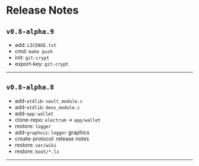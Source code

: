 # Release Notes

## `v0.8-alpha.9`

* add: `LICENSE.txt`
* cmd: `make push`
* init: `git-crypt`
* export-key: `git-crypt`

---

## `v0.8-alpha.8`

* add-`atdlib`: `vault_module.c`
* add-`atdlib`: `deos_module.c`
* add-`app`: `wallet`
* clone-repo: `electrum` -> `app/wallet`
* restore: `logger`
* add-`graphviz`: `logger` graphics
* create-protocol: release notes
* restore: `var/wiki`
* restore: `boot/*.lz`

---
